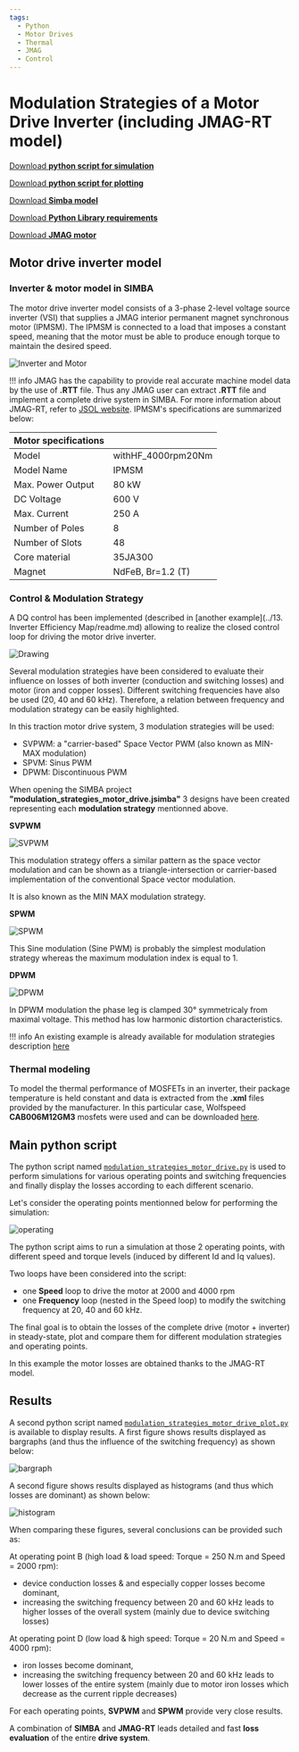```yaml
---
tags:
  - Python
  - Motor Drives
  - Thermal
  - JMAG
  - Control
---
```


# Modulation Strategies of a Motor Drive Inverter (including JMAG-RT model)

[Download **python script for simulation**](modulation_strategies_motor_drive.py)

[Download **python script for plotting**](modulation_strategies_motor_drive_plot.py)

[Download **Simba model**](modulation_strategies_motor_drive.jsimba)

[Download **Python Library requirements**](requirements.txt)

[Download **JMAG motor**](withHF_4000rpm20Nm.rtt)


## Motor drive inverter model

### Inverter & motor model in SIMBA

The motor drive inverter model consists of a 3-phase 2-level voltage source inverter (VSI) that supplies a JMAG interior permanent magnet synchronous motor (IPMSM). The IPMSM is connected to a load that imposes a constant speed, meaning that the motor must be able to produce enough torque to maintain the desired speed.

![Inverter and Motor](fig/inverter_motor.png)

!!! info
    JMAG has the capability to provide real accurate machine model data by the use of **.RTT** file. Thus any JMAG user can extract **.RTT** file and implement a complete drive system in SIMBA. 
    For more information about JMAG-RT, refer to [JSOL website](https://www.jmag-international.com/products/jmag-rt/). 
    IPMSM's specifications are summarized below:

| Motor specifications | |
|---|---|
| Model | withHF_4000rpm20Nm |
| Model Name | IPMSM |
| Max. Power Output | 80 kW |         
| DC Voltage | 600 V |
| Max. Current | 250 A |
| Number of Poles | 8 |
| Number of Slots | 48 |
| Core material | 35JA300 |
| Magnet | NdFeB, Br=1.2 (T)  |


### Control & Modulation Strategy

A DQ control has been implemented (described in [another example](../13. Inverter Efficiency Map/readme.md) allowing to realize the closed control loop for driving the motor drive inverter.

![Drawing](fig/drawing.png)

Several modulation strategies have been considered to evaluate their influence on losses of both inverter (conduction and switching losses) and motor (iron and copper losses). Different switching frequencies have also be used (20, 40 and 60 kHz). Therefore, a relation between frequency and modulation strategy can be easily highlighted. 

In this traction motor drive system, 3 modulation strategies will be used:

* SVPWM: a "carrier-based" Space Vector PWM (also known as MIN-MAX modulation)
* SPVM: Sinus PWM
* DPWM: Discontinuous PWM


When opening the SIMBA project **"modulation_strategies_motor_drive.jsimba"** 3 designs have been created representing each **modulation strategy** mentionned above.

**SVPWM**

![SVPWM](fig/svpwm.png)

This modulation strategy offers a similar pattern as the space vector modulation and can be shown as a triangle-intersection or carrier-based implementation of the conventional Space vector modulation.

It is also known as the MIN MAX modulation strategy.

**SPWM**

![SPWM](fig/spwm.png)

This Sine modulation (Sine PWM) is probably the simplest modulation strategy whereas the maximum modulation index is equal to 1.


**DPWM**

![DPWM](fig/dpwm.png)

In DPWM modulation the phase leg is clamped 30° symmetricaly from maximal voltage. This method has low harmonic distortion characteristics.

!!! info
    An existing example is already available for modulation strategies description [here](https://aesim-tech.github.io/simba-technical-resources/03-AdvancedExamples/08-ModulationStrategies/modulation_strategies.html)  



### Thermal modeling

To model the thermal performance of MOSFETs in an inverter, their package temperature is held constant and data is extracted from the **.xml** files provided by the manufacturer. In this particular case, Wolfspeed **CAB006M12GM3** mosfets were used and can be downloaded [here](https://assets.wolfspeed.com/uploads/2023/05/Wolfspeed_CAB006M12GM3_data_sheet.pdf).


## Main python script

The python script named [`modulation_strategies_motor_drive.py`](modulation_strategies_motor_drive.py) is used to perform simulations for various operating points and switching frequencies and finally display the losses according to each different scenario. 

Let's consider the operating points mentionned below for performing the simulation:

![operating](fig/operating.png)

The python script aims to run a simulation at those 2 operating points, with different speed and torque levels (induced by different Id and Iq values).

Two loops have been considered into the script:

* one **Speed** loop to drive the motor at 2000 and 4000 rpm
* one **Frequency** loop (nested in the Speed loop) to modify the switching frequency at 20, 40 and 60 kHz.

The final goal is to obtain the losses of the complete drive (motor + inverter) in steady-state, plot and compare them for different modulation strategies and operating points. 

In this example the motor losses are obtained thanks to the JMAG-RT model.


## Results

A second python script named [`modulation_strategies_motor_drive_plot.py`](modulation_strategies_motor_drive_plot.py) is available to display results. A first figure shows results displayed as bargraphs (and thus the influence of the switching frequency) as shown below:

![bargraph](fig/bargraph.png)

A second figure shows results displayed as histograms (and thus which losses are dominant) as shown below:

![histogram](fig/histogram.png)

When comparing these figures, several conclusions can be provided such as:

At operating point B (high load & load speed: Torque = 250 N.m and Speed = 2000 rpm):

* device conduction losses & and especially copper losses become dominant,
* increasing the switching frequency between 20 and 60 kHz leads to higher losses of the overall system (mainly due to device switching losses)


At operating point D (low load & high speed: Torque = 20 N.m and Speed = 4000 rpm):

* iron losses become dominant,
* increasing the switching frequency between 20 and 60 kHz leads to lower losses of the entire system (mainly due to motor iron losses which decrease as the current ripple decreases)

For each operating points, **SVPWM** and **SPWM** provide very close results.

A combination of **SIMBA** and **JMAG-RT** leads detailed and fast **loss evaluation** of the entire **drive system**.
